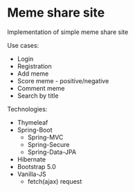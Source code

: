 # Meme share site

Implementation of simple meme share site

Use cases:
* Login
* Registration
* Add meme
* Score meme - positive/negative
* Comment meme
* Search by title

Technologies:
* Thymeleaf
* Spring-Boot
  * Spring-MVC
  * Spring-Secure
  * Spring-Data-JPA
* Hibernate
* Bootstrap 5.0
* Vanilla-JS
  * fetch(ajax) request